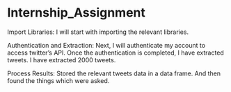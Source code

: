 # Internship_Assignment

Import Libraries: I will start with importing the relevant libraries.


Authentication and Extraction: Next, I will authenticate my account to access twitter’s API. Once the authentication is completed, I have extracted tweets. I have extracted 2000 tweets.


Process Results: Stored the relevant tweets data in a data frame. And then found the things which were asked.
